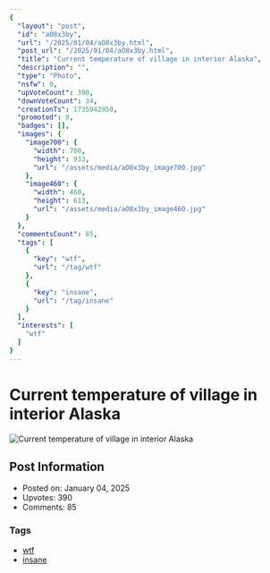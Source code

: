 ```yaml
---
{
  "layout": "post",
  "id": "aO8x3by",
  "url": "/2025/01/04/aO8x3by.html",
  "post_url": "/2025/01/04/aO8x3by.html",
  "title": "Current temperature of village in interior Alaska",
  "description": "",
  "type": "Photo",
  "nsfw": 0,
  "upVoteCount": 390,
  "downVoteCount": 34,
  "creationTs": 1735942950,
  "promoted": 0,
  "badges": [],
  "images": {
    "image700": {
      "width": 700,
      "height": 933,
      "url": "/assets/media/aO8x3by_image700.jpg"
    },
    "image460": {
      "width": 460,
      "height": 613,
      "url": "/assets/media/aO8x3by_image460.jpg"
    }
  },
  "commentsCount": 85,
  "tags": [
    {
      "key": "wtf",
      "url": "/tag/wtf"
    },
    {
      "key": "insane",
      "url": "/tag/insane"
    }
  ],
  "interests": [
    "wtf"
  ]
}
---
```


# Current temperature of village in interior Alaska

![Current temperature of village in interior Alaska](/assets/media/aO8x3by_image700.jpg)

## Post Information

- Posted on: January 04, 2025
- Upvotes: 390
- Comments: 85

### Tags

- [wtf](/tag/wtf)
- [insane](/tag/insane)
